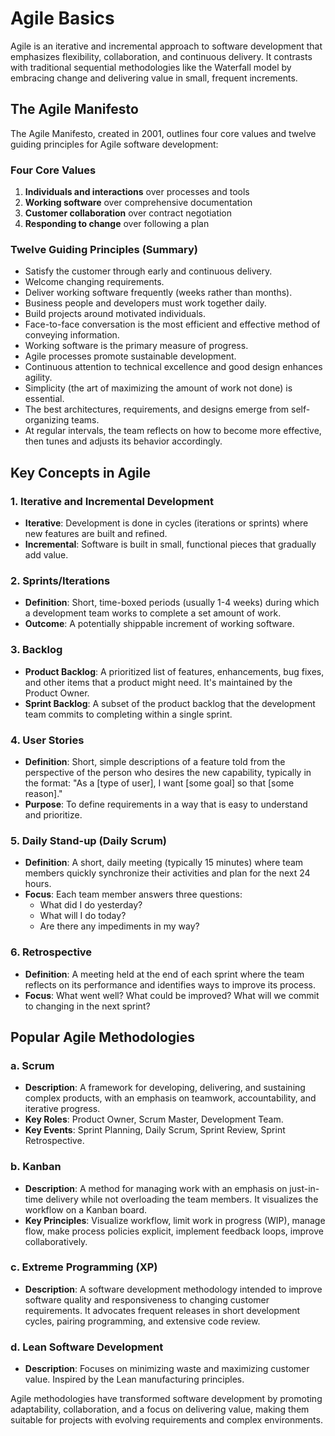 # Agile Basics

Agile is an iterative and incremental approach to software development that emphasizes flexibility, collaboration, and continuous delivery. It contrasts with traditional sequential methodologies like the Waterfall model by embracing change and delivering value in small, frequent increments.

## The Agile Manifesto

The Agile Manifesto, created in 2001, outlines four core values and twelve guiding principles for Agile software development:

### Four Core Values

1.  **Individuals and interactions** over processes and tools
2.  **Working software** over comprehensive documentation
3.  **Customer collaboration** over contract negotiation
4.  **Responding to change** over following a plan

### Twelve Guiding Principles (Summary)

*   Satisfy the customer through early and continuous delivery.
*   Welcome changing requirements.
*   Deliver working software frequently (weeks rather than months).
*   Business people and developers must work together daily.
*   Build projects around motivated individuals.
*   Face-to-face conversation is the most efficient and effective method of conveying information.
*   Working software is the primary measure of progress.
*   Agile processes promote sustainable development.
*   Continuous attention to technical excellence and good design enhances agility.
*   Simplicity (the art of maximizing the amount of work not done) is essential.
*   The best architectures, requirements, and designs emerge from self-organizing teams.
*   At regular intervals, the team reflects on how to become more effective, then tunes and adjusts its behavior accordingly.

## Key Concepts in Agile

### 1. Iterative and Incremental Development

*   **Iterative**: Development is done in cycles (iterations or sprints) where new features are built and refined.
*   **Incremental**: Software is built in small, functional pieces that gradually add value.

### 2. Sprints/Iterations

*   **Definition**: Short, time-boxed periods (usually 1-4 weeks) during which a development team works to complete a set amount of work.
*   **Outcome**: A potentially shippable increment of working software.

### 3. Backlog

*   **Product Backlog**: A prioritized list of features, enhancements, bug fixes, and other items that a product might need. It's maintained by the Product Owner.
*   **Sprint Backlog**: A subset of the product backlog that the development team commits to completing within a single sprint.

### 4. User Stories

*   **Definition**: Short, simple descriptions of a feature told from the perspective of the person who desires the new capability, typically in the format: "As a [type of user], I want [some goal] so that [some reason]."
*   **Purpose**: To define requirements in a way that is easy to understand and prioritize.

### 5. Daily Stand-up (Daily Scrum)

*   **Definition**: A short, daily meeting (typically 15 minutes) where team members quickly synchronize their activities and plan for the next 24 hours.
*   **Focus**: Each team member answers three questions:
    *   What did I do yesterday?
    *   What will I do today?
    *   Are there any impediments in my way?

### 6. Retrospective

*   **Definition**: A meeting held at the end of each sprint where the team reflects on its performance and identifies ways to improve its process.
*   **Focus**: What went well? What could be improved? What will we commit to changing in the next sprint?

## Popular Agile Methodologies

### a. Scrum

*   **Description**: A framework for developing, delivering, and sustaining complex products, with an emphasis on teamwork, accountability, and iterative progress.
*   **Key Roles**: Product Owner, Scrum Master, Development Team.
*   **Key Events**: Sprint Planning, Daily Scrum, Sprint Review, Sprint Retrospective.

<!-- -->
### b. Kanban

*   **Description**: A method for managing work with an emphasis on just-in-time delivery while not overloading the team members. It visualizes the workflow on a Kanban board.
*   **Key Principles**: Visualize workflow, limit work in progress (WIP), manage flow, make process policies explicit, implement feedback loops, improve collaboratively.

### c. Extreme Programming (XP)

*   **Description**: A software development methodology intended to improve software quality and responsiveness to changing customer requirements. It advocates frequent releases in short development cycles, pairing programming, and extensive code review.

### d. Lean Software Development

*   **Description**: Focuses on minimizing waste and maximizing customer value. Inspired by the Lean manufacturing principles.

Agile methodologies have transformed software development by promoting adaptability, collaboration, and a focus on delivering value, making them suitable for projects with evolving requirements and complex environments.
